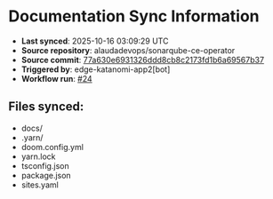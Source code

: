 # Documentation Sync Information

- **Last synced**: 2025-10-16 03:09:29 UTC
- **Source repository**: alaudadevops/sonarqube-ce-operator
- **Source commit**: [77a630e6931326ddd8cb8c2173fd1b6a69567b37](https://github.com/alaudadevops/sonarqube-ce-operator/commit/77a630e6931326ddd8cb8c2173fd1b6a69567b37)
- **Triggered by**: edge-katanomi-app2[bot]
- **Workflow run**: [#24](https://github.com/alaudadevops/sonarqube-ce-operator/actions/runs/18549046836)

## Files synced:
- docs/
- .yarn/
- doom.config.yml
- yarn.lock
- tsconfig.json
- package.json
- sites.yaml
